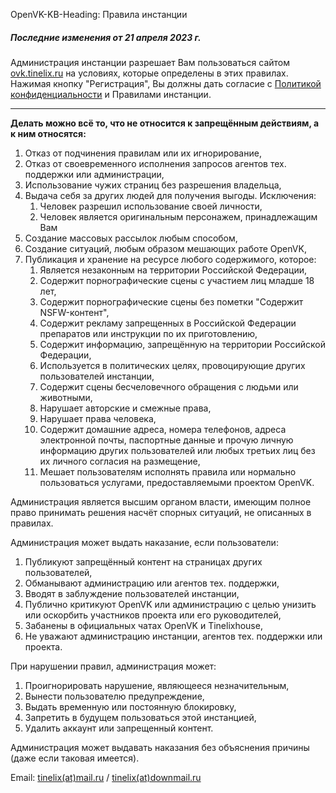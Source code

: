 OpenVK-KB-Heading: Правила инстанции

##### Последние изменения от 21 апреля 2023 г.

Администрация инстанции разрешает Вам пользоваться сайтом [ovk.tinelix.ru](/) на условиях, которые определены в этих правилах. Нажимая кнопку "Регистрация", Вы должны дать согласие с [Политикой конфиденциальности](/privacy) и Правилами инстанции.
****

**Делать можно всё то, что не относится к запрещённым действиям, а к ним относятся:**

1. Отказ от подчинения правилам или их игнорирование,
2. Отказ от своевременного исполнения запросов агентов тех. поддержки или администрации,
3. Использование чужих страниц без разрешения владельца,
4. Выдача себя за других людей для получения выгоды. Исключения:
    1. Человек разрешил использование своей личности,
    2. Человек является оригинальным персонажем, принадлежащим Вам
5. Создание массовых рассылок любым способом,
6. Создание ситуаций, любым образом мешающих работе OpenVK, 
7. Публикация и хранение на ресурсе любого содержимого, которое:
    1. Является незаконным на территории Российской Федерации,
    2. Содержит порнографические сцены с участием лиц младше 18 лет,
    3. Содержит порнографические сцены без пометки "Содержит NSFW-контент",
    4. Содержит рекламу запрещенных в Российской Федерации препаратов или инструкции по их приготовлению,
    5. Содержит информацию, запрещённую на территории Российской Федерации,
    6. Используется в политических целях, провоцирующие других пользователей инстанции,
    7. Содержит сцены бесчеловечного обращения с людьми или животными,
    8. Нарушает авторские и смежные права,
    9. Нарушает права человека,
    10. Содержит домашние адреса, номера телефонов, адреса электронной почты, паспортные данные и прочую личную информацию других пользователей или любых третьих лиц без их личного согласия на размещение,
    11. Мешает пользователям исполнять правила или нормально пользоваться услугами, предоставляемыми проектом OpenVK.

Администрация является высшим органом власти, имеющим полное право принимать решения насчёт спорных ситуаций, не описанных в правилах.

Администрация может выдать наказание, если пользователи:

1. Публикуют запрещённый контент на страницах других пользователей,
2. Обманывают администрацию или агентов тех. поддержки,
3. Вводят в заблуждение пользователей инстанции,
4. Публично критикуют OpenVK или администрацию с целью унизить или оскорбить участников проекта или его руководителей,
5. Забанены в официальных чатах OpenVK и Tinelixhouse,
6. Не уважают администрацию инстанции, агентов тех. поддержки или проекта.

При нарушении правил, администрация может:

1. Проигнорировать нарушение, являющееся незначительным,
2. Вынести пользователю предупреждение,
3. Выдать временную или постоянную блокировку,
4. Запретить в будущем пользоваться этой инстанцией,
5. Удалить аккаунт или запрещенный контент.

Администрация может выдавать наказания без объяснения причины (даже если таковая имеется).

Email: [tinelix(at)mail.ru](mailto:tinelix@mail.ru) / [tinelix(at)downmail.ru](mailto:tinelix@downmail.ru)
